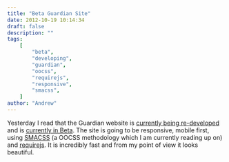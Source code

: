 ```yaml
---
title: "Beta Guardian Site"
date: 2012-10-19 10:14:34
draft: false
description: ""
tags:
    [
        "beta",
        "developing",
        "guardian",
        "oocss",
        "requirejs",
        "responsive",
        "smacss",
    ]
author: "Andrew"
---
```


Yesterday I read that the Guardian website is [currently being re-developed](http://www.guardian.co.uk/help/developer-blog/2012/oct/18/responsive-design-guardian-introduction) and is [currently in Beta](http://beta.guardian.co.uk). The site is going to be responsive, mobile first, using [SMACSS](http://smacss.com/) (a OOCSS methodology which I am currently reading up on) and [requirejs](http://requirejs.org/). It is incredibly fast and from my point of view it looks beautiful.
